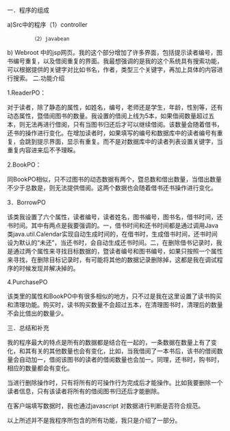 一．程序的组成

a)Src中的程序（1）controller

            （2）javabean
            

b)   Webroot 中的jsp网页。我的这个部分增加了许多界面，包括提示读者编号，图书编号重复，以及借阅重复的界面。我最想强调的是我的这个系统具有搜索功能，可以根据提供的关键字对比如书名，作者，类型三个关键字，再加上具体的内容进行搜索。
二.功能介绍

1.ReaderPO： 

对于读者，除了静态的属性，如姓名，编号，老师还是学生，年龄，性别等，还有动态属性，暨借阅图书的数量。我设置的借阅上线为5本，如果借阅数量超过五本，则无法再进行借阅，只有当图书归还后才可以继续借阅。该数量会随着借书，还书的操作进行变化。在增加读者时，如果填写的编号和数据库中的读者编号有重复，会跳到提示界面，显示有重复。而不是对数据库中的读者列表设置关键字，当重复内容进来后不予理睬。

2.BookPO：

同BookPO相似，只不过图书的动态数据有两个，暨总数和借出数量，当借出数量不少于总数是，则无法提供借阅。这两个数据也会随着借书还书操作进行变化。

3．BorrowPO

该类我设置了六个属性，读者编号，读者姓名，图书编号，图书名，借书时间，还书时间。其中有两点是我要强调的。一，借书时间和还书时间都是通过调用Java类java.util.Calendar实现自动生成时间的，在借书时，生成借书时间，还书时间设为默认的“未还”，当还书时，会自动生成还书时间。二，在删除借书记录时，我是通过两个属性来寻找目标数据的，暨读者编号和图书编号，如果只按照一个属性来寻找，在删除目标记录时，有可能将其他的数据记录删除掉，这都是我在调试程序的时候发现并解决掉的。

4.PurchasePO

该类里的属性和BookPO中有很多相似的地方，只不过是我在这里设置了读书购买和清理功能。购买时，读书购买数量不会超过五本，在清理图书时，清理后的数量不会比借出的数量少。

三．总结和补充

我的程序最大的特点是所有的数据都是结合在一起的，一条数据在数量上有了变化，和其有关的其他数量也会有变化，比如，当我借阅了一本书后，该书的借阅数量会自动加一，借阅该图书的读者的借阅数量也会加一。同理，还书时，购书时，相应的数量都会有变化。

当进行删除操作时，只有将所有的可操作行为完成后才能操作。比如我要删除一个读者信息，只有该读者将所有的借阅图书归还后才能删除。

在客户端填写数据时，我也通过javascript 对数据进行判断是否符合规范。


以上所述并不是我程序所包含的所有功能，我只是介绍了一部分。

